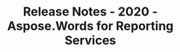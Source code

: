﻿---
title: Release Notes - 2020 - Aspose.Words for Reporting Services
articleTitle: Release Notes - 2020
linktitle: Release Notes - 2020
description: "Release Notes - 2020 – learn about the latest updates and fixes."
type: docs
weight: 10
url: /reportingservices/release-notes-2020/
---
